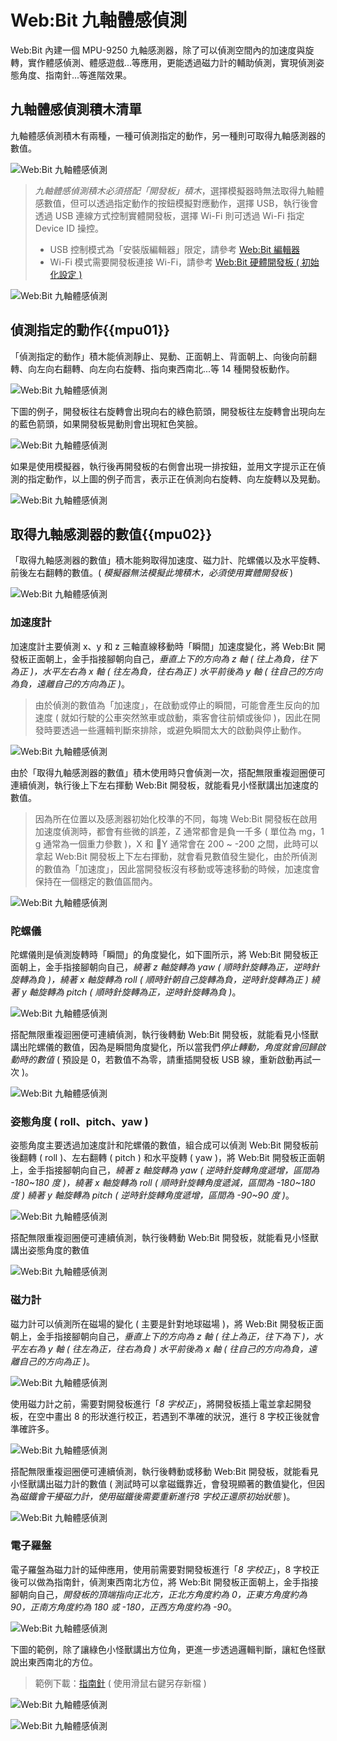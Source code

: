 # Web:Bit 九軸體感偵測

Web:Bit 內建一個 MPU-9250 九軸感測器，除了可以偵測空間內的加速度與旋轉，實作體感偵測、體感遊戲...等應用，更能透過磁力計的輔助偵測，實現偵測姿態角度、指南針...等進階效果。

## 九軸體感偵測積木清單

九軸體感偵測積木有兩種，一種可偵測指定的動作，另一種則可取得九軸感測器的數值。

![Web:Bit 九軸體感偵測](../../../../media/zh-tw/education/board/mpu9250-01.jpg)

> *九軸體感偵測積木必須搭配「開發板」積木*，選擇模擬器時無法取得九軸體感數值，但可以透過指定動作的按鈕模擬對應動作，選擇 USB，執行後會透過 USB 連線方式控制實體開發板，選擇 Wi-Fi 則可透過 Wi-Fi 指定 Device ID 操控。
> - USB 控制模式為「安裝版編輯器」限定，請參考 [Web:Bit 編輯器](../index.html#software)
> - Wi-Fi 模式需要開發板連接 Wi-Fi，請參考 [Web:Bit 硬體開發板 ( 初始化設定 )](../info/setup.html)

![Web:Bit 九軸體感偵測](../../../../media/zh-tw/education/board/mpu9250-02.jpg)

## 偵測指定的動作{{mpu01}}

「偵測指定的動作」積木能偵測靜止、晃動、正面朝上、背面朝上、向後向前翻轉、向左向右翻轉、向左向右旋轉、指向東西南北...等 14 種開發板動作。

![Web:Bit 九軸體感偵測](../../../../media/zh-tw/education/board/mpu9250-03.jpg)

下圖的例子，開發板往右旋轉會出現向右的綠色箭頭，開發板往左旋轉會出現向左的藍色箭頭，如果開發板晃動則會出現紅色笑臉。

![Web:Bit 九軸體感偵測](../../../../media/zh-tw/education/board/mpu9250-04.jpg)

如果是使用模擬器，執行後再開發板的右側會出現一排按鈕，並用文字提示正在偵測的指定動作，以上圖的例子而言，表示正在偵測向右旋轉、向左旋轉以及晃動。

![Web:Bit 九軸體感偵測](../../../../media/zh-tw/education/board/mpu9250-05.jpg)

## 取得九軸感測器的數值{{mpu02}}

「取得九軸感測器的數值」積木能夠取得加速度、磁力計、陀螺儀以及水平旋轉、前後左右翻轉的數值。( *模擬器無法模擬此塊積木，必須使用實體開發板* )

![Web:Bit 九軸體感偵測](../../../../media/zh-tw/education/board/mpu9250-06.jpg)

### 加速度計

加速度計主要偵測 x、y 和 z 三軸直線移動時「瞬間」加速度變化，將 Web:Bit 開發板正面朝上，金手指接腳朝向自己，*垂直上下的方向為 z 軸 ( 往上為負，往下為正 )，水平左右為 x 軸 ( 往左為負，往右為正 ) 水平前後為 y 軸 ( 往自己的方向為負，遠離自己的方向為正 )*。

> 由於偵測的數值為「加速度」，在啟動或停止的瞬間，可能會產生反向的加速度 ( 就如行駛的公車突然煞車或啟動，乘客會往前傾或後仰 )，因此在開發時要透過一些邏輯判斷來排除，或避免瞬間太大的啟動與停止動作。

![Web:Bit 九軸體感偵測](../../../../media/zh-tw/education/board/mpu9250-07.jpg)

由於「取得九軸感測器的數值」積木使用時只會偵測一次，搭配無限重複迴圈便可連續偵測，執行後上下左右揮動 Web:Bit 開發板，就能看見小怪獸講出加速度的數值。

> 因為所在位置以及感測器初始化校準的不同，每塊 Web:Bit 開發板在啟用加速度偵測時，都會有些微的誤差，Z 通常都會是負一千多 ( 單位為 mg，1 g 通常為一個重力參數 )，X 和 Y 通常會在 200 ~ -200 之間，此時可以拿起 Web:Bit 開發板上下左右揮動，就會看見數值發生變化，由於所偵測的數值為「加速度」，因此當開發板沒有移動或等速移動的時候，加速度會保持在一個穩定的數值區間內。

![Web:Bit 九軸體感偵測](../../../../media/zh-tw/education/board/mpu9250-08.gif)

### 陀螺儀

陀螺儀則是偵測旋轉時「瞬間」的角度變化，如下圖所示，將 Web:Bit 開發板正面朝上，金手指接腳朝向自己，*繞著 z 軸旋轉為 yaw ( 順時針旋轉為正，逆時針旋轉為負 )，繞著 x 軸旋轉為 roll ( 順時針朝自己旋轉為負，逆時針旋轉為正 ) 繞著 y 軸旋轉為 pitch ( 順時針旋轉為正，逆時針旋轉為負 )*。

![Web:Bit 九軸體感偵測](../../../../media/zh-tw/education/board/mpu9250-09.jpg)

搭配無限重複迴圈便可連續偵測，執行後轉動 Web:Bit 開發板，就能看見小怪獸講出陀螺儀的數值，因為是瞬間角度變化，所以當我們*停止轉動，角度就會回歸啟動時的數值* ( 預設是 0，若數值不為零，請重插開發板 USB 線，重新啟動再試一次 )。

![Web:Bit 九軸體感偵測](../../../../media/zh-tw/education/board/mpu9250-10.gif)

### 姿態角度 ( roll、pitch、yaw )

姿態角度主要透過加速度計和陀螺儀的數值，組合成可以偵測 Web:Bit 開發板前後翻轉 ( roll )、左右翻轉 ( pitch ) 和水平旋轉 ( yaw )，將 Web:Bit 開發板正面朝上，金手指接腳朝向自己，*繞著 z 軸旋轉為 yaw ( 逆時針旋轉角度遞增，區間為 -180~180 度 )，繞著 x 軸旋轉為 roll ( 順時針旋轉角度遞減，區間為 -180~180 度 ) 繞著 y 軸旋轉為 pitch ( 逆時針旋轉角度遞增，區間為 -90~90 度 )*。

![Web:Bit 九軸體感偵測](../../../../media/zh-tw/education/board/mpu9250-17.jpg)

搭配無限重複迴圈便可連續偵測，執行後轉動 Web:Bit 開發板，就能看見小怪獸講出姿態角度的數值

![Web:Bit 九軸體感偵測](../../../../media/zh-tw/education/board/mpu9250-18.gif)

### 磁力計

磁力計可以偵測所在磁場的變化 ( 主要是針對地球磁場 )，將 Web:Bit 開發板正面朝上，金手指接腳朝向自己，*垂直上下的方向為 z 軸 ( 往上為正，往下為下 )，水平左右為 y 軸 ( 往左為正，往右為負 ) 水平前後為 x 軸 ( 往自己的方向為負，遠離自己的方向為正 )*。

![Web:Bit 九軸體感偵測](../../../../media/zh-tw/education/board/mpu9250-11.jpg)

使用磁力計之前，需要對開發板進行「*8 字校正*」，將開發板插上電並拿起開發板，在空中畫出 8 的形狀進行校正，若遇到不準確的狀況，進行 8 字校正後就會準確許多。

![Web:Bit 九軸體感偵測](../../../../media/zh-tw/education/board/mpu9250-12.jpg)

搭配無限重複迴圈便可連續偵測，執行後轉動或移動 Web:Bit 開發板，就能看見小怪獸講出磁力計的數值 ( 測試時可以拿磁鐵靠近，會發現顯著的數值變化，但因為*磁鐵會干擾磁力計，使用磁鐵後需要重新進行8 字校正還原初始狀態* )。

![Web:Bit 九軸體感偵測](../../../../media/zh-tw/education/board/mpu9250-13.gif)

### 電子羅盤

電子羅盤為磁力計的延伸應用，使用前需要對開發板進行「*8 字校正*」，8 字校正後可以做為指南針，偵測東西南北方位，將 Web:Bit 開發板正面朝上，金手指接腳朝向自己，*開發板的頂端指向正北方，正北方角度約為 0，正東方角度約為 90，正南方角度約為 180 或 -180，正西方角度約為 -90*。

![Web:Bit 九軸體感偵測](../../../../media/zh-tw/education/board/mpu9250-14.jpg)

下圖的範例，除了讓綠色小怪獸講出方位角，更進一步透過邏輯判斷，讓紅色怪獸說出東西南北的方位。

> 範例下載：[指南針](../../../../media/zh-tw/education/board/mpu9250-sample-01.json#_blank)  ( 使用滑鼠右鍵另存新檔 )

![Web:Bit 九軸體感偵測](../../../../media/zh-tw/education/board/mpu9250-16.gif)

![Web:Bit 九軸體感偵測](../../../../media/zh-tw/education/board/mpu9250-15.jpg)
